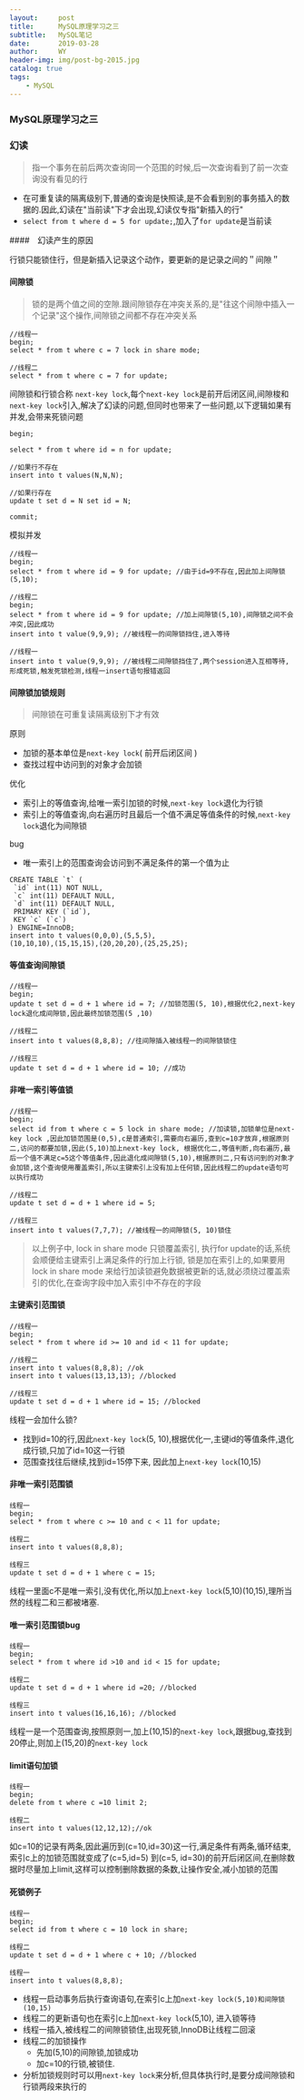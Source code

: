 ```yaml
---
layout:     post
title:      MySQL原理学习之三
subtitle:   MySQL笔记
date:       2019-03-28
author:     WY
header-img: img/post-bg-2015.jpg
catalog: true
tags:
    - MySQL
---
```




###  MySQL原理学习之三

### 幻读

> 指一个事务在前后两次查询同一个范围的时候,后一次查询看到了前一次查询没有看见的行

- 在可重复读的隔离级别下,普通的查询是快照读,是不会看到别的事务插入的数据的.因此,幻读在"当前读"下才会出现,幻读仅专指"新插入的行"
- `select from t where d = 5 for update;`,加入了`for update`是当前读

####　幻读产生的原因

行锁只能锁住行，但是新插入记录这个动作，要更新的是记录之间的＂间隙＂

#### 间隙锁

> 锁的是两个值之间的空隙.跟间隙锁存在冲突关系的,是"往这个间隙中插入一个记录"这个操作,间隙锁之间都不存在冲突关系

```mysql
//线程一
begin;
select * from t where c = 7 lock in share mode;

//线程二
select * from t where c = 7 for update;
```

间隙锁和行锁合称 `next-key lock`,每个`next-key lock`是前开后闭区间,间隙梭和`next-key lock`引入,解决了幻读的问题,但同时也带来了一些问题,以下逻辑如果有并发,会带来死锁问题

```mysql
begin;

select * from t where id = n for update;

//如果行不存在
insert into t values(N,N,N);

//如果行存在
update t set d = N set id = N;

commit;
```

模拟并发

```mysql
//线程一
begin;
select * from t where id = 9 for update; //由于id=9不存在,因此加上间隙锁(5,10);

//线程二
begin;
select * from t where id = 9 for update; //加上间隙锁(5,10),间隙锁之间不会冲突,因此成功
insert into t value(9,9,9); //被线程一的间隙锁挡住,进入等待

//线程一
insert into t value(9,9,9); //被线程二间隙锁挡住了,两个session进入互相等待,形成死锁,触发死锁检测,线程一insert语句报错返回
```

#### 间隙锁加锁规则

> 间隙锁在可重复读隔离级别下才有效

原则

- 加锁的基本单位是`next-key lock`( 前开后闭区间 )
- 查找过程中访问到的对象才会加锁

优化

- 索引上的等值查询,给唯一索引加锁的时候,`next-key lock`退化为行锁
- 索引上的等值查询,向右遍历时且最后一个值不满足等值条件的时候,`next-key lock`退化为间隙锁

bug

- 唯一索引上的范围查询会访问到不满足条件的第一个值为止

```mysql
CREATE TABLE `t` (
 `id` int(11) NOT NULL,
 `c` int(11) DEFAULT NULL,
 `d` int(11) DEFAULT NULL,
 PRIMARY KEY (`id`),
 KEY `c` (`c`)
) ENGINE=InnoDB;
insert into t values(0,0,0),(5,5,5),
(10,10,10),(15,15,15),(20,20,20),(25,25,25);
```

#### 等值查询间隙锁

```mysql
//线程一
begin;
update t set d = d + 1 where id = 7; //加锁范围(5, 10),根据优化2,next-key lock退化成间隙锁,因此最终加锁范围(5 ,10)

//线程二
insert into t values(8,8,8); //往间隙插入被线程一的间隙锁锁住

//线程三
update t set d = d + 1 where id = 10; //成功
```

#### 非唯一索引等值锁

```mysql
//线程一
begin;
select id from t where c = 5 lock in share mode; //加读锁,加锁单位是next-key lock ,因此加锁范围是(0,5),c是普通索引,需要向右遍历,查到c=10才放弃,根据原则二,访问的都要加锁,因此(5,10)加上next-key lock, 根据优化二,等值判断,向右遍历,最后一个值不满足c=5这个等值条件,因此退化成间隙锁(5,10),根据原则二,只有访问到的对象才会加锁,这个查询使用覆盖索引,所以主键索引上没有加上任何锁,因此线程二的update语句可以执行成功

//线程二
update t set d = d + 1 where id = 5;

//线程三
insert into t values(7,7,7); //被线程一的间隙锁(5, 10)锁住
```

> 以上例子中, lock in share mode 只锁覆盖索引, 执行for update的话,系统会顺便给主键索引上满足条件的行加上行锁, 锁是加在索引上的,如果要用lock in share mode 来给行加读锁避免数据被更新的话,就必须绕过覆盖索引的优化,在查询字段中加入索引中不存在的字段

#### 主键索引范围锁

```
//线程一
begin;
select * from t where id >= 10 and id < 11 for update;

//线程二
insert into t values(8,8,8); //ok
insert into t values(13,13,13); //blocked

//线程三
update t set d = d + 1 where id = 15; //blocked
```

线程一会加什么锁?

- 找到id=10的行,因此`next-key lock`(5, 10),根据优化一,主键id的等值条件,退化成行锁,只加了id=10这一行锁
- 范围查找往后继续,找到id=15停下来, 因此加上`next-key lock`(10,15)

#### 非唯一索引范围锁

```mysql
线程一
begin;
select * from t where c >= 10 and c < 11 for update; 

线程二
insert into t values(8,8,8);

线程三
update t set d = d + 1 where c = 15;
```

线程一里面c不是唯一索引,没有优化,所以加上`next-key lock`(5,10)(10,15),理所当然的线程二和三都被堵塞.

#### 唯一索引范围锁bug

```mysql
线程一
begin;
select * from t where id >10 and id < 15 for update;

线程二
update t set d = d + 1 where id =20; //blocked

线程三
insert into t values(16,16,16); //blocked
```

线程一是一个范围查询,按照原则一,加上(10,15)的`next-key lock`,跟据bug,查找到20停止,则加上(15,20)的`next-key lock`

#### limit语句加锁

```
线程一
begin;
delete from t where c =10 limit 2;

线程二
insert into t values(12,12,12);//ok
```

如c=10的记录有两条,因此遍历到(c=10,id=30)这一行,满足条件有两条,循环结束,索引c上的加锁范围就变成了(c=5,id=5) 到(c=5, id=30)的前开后闭区间,在删除数据时尽量加上limit,这样可以控制删除数据的条数,让操作安全,减小加锁的范围

#### 死锁例子

```
线程一
begin;
select id from t where c = 10 lock in share;

线程二
update t set d = d + 1 where c + 10; //blocked

线程一
insert into t values(8,8,8);
```

- 线程一启动事务后执行查询语句,在索引c上加`next-key lock(5,10)和间隙锁(10,15)`
- 线程二的更新语句也在索引c上加`next-key lock`(5,10), 进入锁等待
- 线程一插入,被线程二的间隙锁锁住,出现死锁,InnoDB让线程二回滚
- 线程二的加锁操作
  - 先加(5,10)的间隙锁,加锁成功
  - 加c=10的行锁,被锁住.
- 分析加锁规则时可以用`next-key lock`来分析,但具体执行时,是要分成间隙锁和行锁两段来执行的